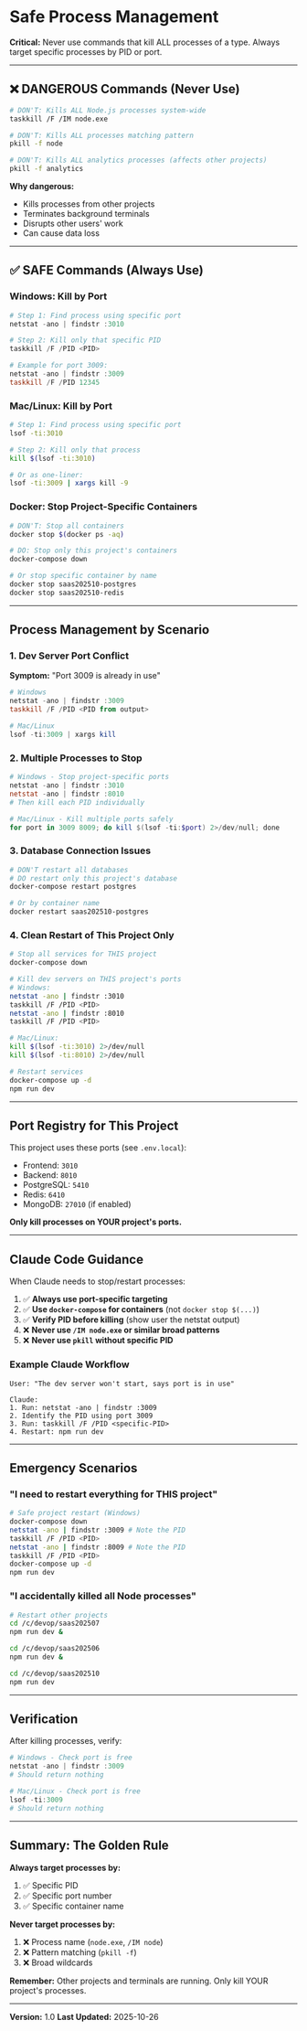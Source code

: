 # Safe Process Management

**Critical:** Never use commands that kill ALL processes of a type. Always target specific processes by PID or port.

---

## ❌ DANGEROUS Commands (Never Use)

```bash
# DON'T: Kills ALL Node.js processes system-wide
taskkill /F /IM node.exe

# DON'T: Kills ALL processes matching pattern
pkill -f node

# DON'T: Kills ALL analytics processes (affects other projects)
pkill -f analytics
```

**Why dangerous:**
- Kills processes from other projects
- Terminates background terminals
- Disrupts other users' work
- Can cause data loss

---

## ✅ SAFE Commands (Always Use)

### Windows: Kill by Port

```powershell
# Step 1: Find process using specific port
netstat -ano | findstr :3010

# Step 2: Kill only that specific PID
taskkill /F /PID <PID>

# Example for port 3009:
netstat -ano | findstr :3009
taskkill /F /PID 12345
```

### Mac/Linux: Kill by Port

```bash
# Step 1: Find process using specific port
lsof -ti:3010

# Step 2: Kill only that process
kill $(lsof -ti:3010)

# Or as one-liner:
lsof -ti:3009 | xargs kill -9
```

### Docker: Stop Project-Specific Containers

```bash
# DON'T: Stop all containers
docker stop $(docker ps -aq)

# DO: Stop only this project's containers
docker-compose down

# Or stop specific container by name
docker stop saas202510-postgres
docker stop saas202510-redis
```

---

## Process Management by Scenario

### 1. Dev Server Port Conflict

**Symptom:** "Port 3009 is already in use"

```powershell
# Windows
netstat -ano | findstr :3009
taskkill /F /PID <PID from output>

# Mac/Linux
lsof -ti:3009 | xargs kill
```

### 2. Multiple Processes to Stop

```powershell
# Windows - Stop project-specific ports
netstat -ano | findstr :3010
netstat -ano | findstr :8010
# Then kill each PID individually

# Mac/Linux - Kill multiple ports safely
for port in 3009 8009; do kill $(lsof -ti:$port) 2>/dev/null; done
```

### 3. Database Connection Issues

```bash
# DON'T restart all databases
# DO restart only this project's database
docker-compose restart postgres

# Or by container name
docker restart saas202510-postgres
```

### 4. Clean Restart of This Project Only

```bash
# Stop all services for THIS project
docker-compose down

# Kill dev servers on THIS project's ports
# Windows:
netstat -ano | findstr :3010
taskkill /F /PID <PID>
netstat -ano | findstr :8010
taskkill /F /PID <PID>

# Mac/Linux:
kill $(lsof -ti:3010) 2>/dev/null
kill $(lsof -ti:8010) 2>/dev/null

# Restart services
docker-compose up -d
npm run dev
```

---

## Port Registry for This Project

This project uses these ports (see `.env.local`):

- Frontend: `3010`
- Backend: `8010`
- PostgreSQL: `5410`
- Redis: `6410`
- MongoDB: `27010` (if enabled)

**Only kill processes on YOUR project's ports.**

---

## Claude Code Guidance

When Claude needs to stop/restart processes:

1. ✅ **Always use port-specific targeting**
2. ✅ **Use `docker-compose` for containers** (not `docker stop $(...)`)
3. ✅ **Verify PID before killing** (show user the netstat output)
4. ❌ **Never use `/IM node.exe` or similar broad patterns**
5. ❌ **Never use `pkill` without specific PID**

### Example Claude Workflow

```
User: "The dev server won't start, says port is in use"

Claude:
1. Run: netstat -ano | findstr :3009
2. Identify the PID using port 3009
3. Run: taskkill /F /PID <specific-PID>
4. Restart: npm run dev
```

---

## Emergency Scenarios

### "I need to restart everything for THIS project"

```bash
# Safe project restart (Windows)
docker-compose down
netstat -ano | findstr :3009 # Note the PID
taskkill /F /PID <PID>
netstat -ano | findstr :8009 # Note the PID
taskkill /F /PID <PID>
docker-compose up -d
npm run dev
```

### "I accidentally killed all Node processes"

```bash
# Restart other projects
cd /c/devop/saas202507
npm run dev &

cd /c/devop/saas202506
npm run dev &

cd /c/devop/saas202510
npm run dev
```

---

## Verification

After killing processes, verify:

```powershell
# Windows - Check port is free
netstat -ano | findstr :3009
# Should return nothing

# Mac/Linux - Check port is free
lsof -ti:3009
# Should return nothing
```

---

## Summary: The Golden Rule

**Always target processes by:**
1. ✅ Specific PID
2. ✅ Specific port number
3. ✅ Specific container name

**Never target processes by:**
1. ❌ Process name (`node.exe`, `/IM node`)
2. ❌ Pattern matching (`pkill -f`)
3. ❌ Broad wildcards

**Remember:** Other projects and terminals are running. Only kill YOUR project's processes.

---

**Version:** 1.0
**Last Updated:** 2025-10-26
